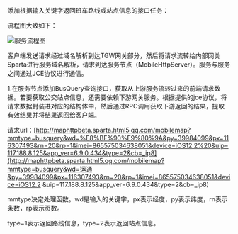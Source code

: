 添加根据输入关键字返回班车路线或站点信息的接口任务：

流程图大致如下：

![服务流程图](C:\Users\yangelhu\Downloads\未命名文件.png)

客户端发送请求经过域名解析到达TGW网关部分，然后将请求流转给内部网关Sparta进行服务域名解析，请求到达服务节点（MobileHttpServer）。服务与服务之间通过JCE协议进行通信。

1.在服务节点添加BusQuery查询接口，获取从上游服务流转过来的前端请求数据。若要获取公交站点信息，还需要依赖下游网关服务。根据提供的jce协议，将请求数据封装进对应的结构体中，然后通过RPC调用获取下游返回的结果，提取有效结果并将结果返回给客户端。





请求url：[http://maphttpbeta.sparta.html5.qq.com/mobilemap?mmtype=busquery&wd=%E8%BF%90%E9%80%9A&py=39984099&px=116307493&rn=20&rp=1&imei=865575034638051&device=iOS12.2%20&uip=117.188.8.125&app_ver=6.9.0.434&type=2&cb=_ip8](http://maphttpbeta.sparta.html5.qq.com/mobilemap?mmtype=busquery&wd=运通&py=39984099&px=116307493&rn=20&rp=1&imei=865575034638051&device=iOS12.2 &uip=117.188.8.125&app_ver=6.9.0.434&type=2&cb=_ip8)



mmtype决定处理函数。wd是输入的关键字，px表示经度，py表示纬度，rn表示条数，rp表示页数。

type=1表示返回路线信息，type=2表示返回站点信息。